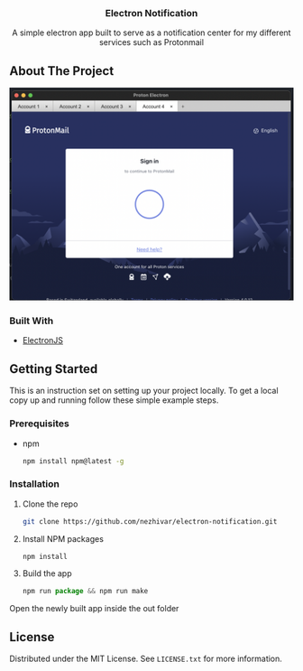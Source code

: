 <div id="top"></div>

<!-- PROJECT LOGO -->
<br />
<div align="center">
  <h3 align="center">Electron Notification</h3>

  <p align="center">
     A simple electron app built to serve as a notification center for my different services such as Protonmail
  </p>
</div>

<!-- ABOUT THE PROJECT -->

## About The Project

![Electron Notification Screen Shot][product-screenshot]

### Built With

- [ElectronJS](https://www.electronjs.org/)

<!-- GETTING STARTED -->

## Getting Started

This is an instruction set on setting up your project locally.
To get a local copy up and running follow these simple example steps.

### Prerequisites

- npm
  ```sh
  npm install npm@latest -g
  ```

### Installation

1. Clone the repo
   ```sh
   git clone https://github.com/nezhivar/electron-notification.git
   ```
2. Install NPM packages
   ```sh
   npm install
   ```
3. Build the app
   ```js
   npm run package && npm run make
   ```

Open the newly built app inside the out folder

<!-- LICENSE -->

## License

Distributed under the MIT License. See `LICENSE.txt` for more information.

[product-screenshot]: images/screenshot.png
